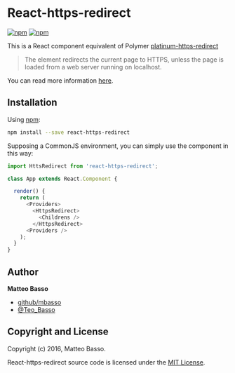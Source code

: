 # React-https-redirect

[![npm](https://img.shields.io/npm/v/react-https-redirect.svg)](https://www.npmjs.com/package/react-https-redirect)
[![npm](https://img.shields.io/npm/l/react-https-redirect.svg)](https://github.com/mbasso/react-https-redirect/blob/master/LICENSE.md)

This is a React component equivalent of Polymer [platinum-https-redirect](https://elements.polymer-project.org/elements/platinum-https-redirect)

> The element redirects the current page to HTTPS, unless the page is loaded from a web server running on localhost.

You can read more information [here](https://elements.polymer-project.org/elements/platinum-https-redirect).

## Installation

Using [npm](https://www.npmjs.com/package/react-https-redirect):

```bash
npm install --save react-https-redirect
```

Supposing a CommonJS environment, you can simply use the component in this way:

```javascript
import HttsRedirect from 'react-https-redirect';

class App extends React.Component {

  render() {
    return (
      <Providers>
        <HttpsRedirect>
          <Childrens />
        </HttpsRedirect>
      <Providers />
    );
  }
}

```


## Author
**Matteo Basso**
- [github/mbasso](https://github.com/mbasso)
- [@Teo_Basso](https://twitter.com/Teo_Basso)

## Copyright and License
Copyright (c) 2016, Matteo Basso.

React-https-redirect source code is licensed under the [MIT License](https://github.com/mbasso/react-https-redirect/blob/master/LICENSE.md).
